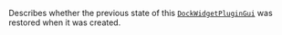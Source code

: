 Describes whether the previous state of this [`DockWidgetPluginGui`](https://create.roblox.com/docs/reference/engine/classes/DockWidgetPluginGui)
was restored when it was created.